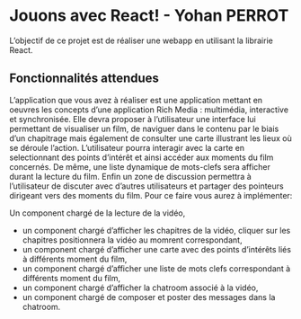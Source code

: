 # Jouons avec React! - Yohan PERROT

L’objectif de ce projet est de réaliser une webapp en utilisant la librairie React. 

## Fonctionnalités attendues

L’application que vous avez à réaliser est une application mettant en oeuvres les concepts d’une application Rich Media : multimédia, interactive et synchronisée. Elle devra proposer à l’utilisateur une interface lui permettant de visualiser un film, de naviguer dans le contenu par le biais d’un chapitrage mais également de consulter une carte illustrant les lieux où se déroule l’action. L’utilisateur pourra interagir avec la carte en selectionnant des points d’intérêt et ainsi accéder aux moments du film concernés. De même, une liste dynamique de mots-clefs sera afficher durant la lecture du film. Enfin un zone de discussion permettra à l’utilisateur de discuter avec d’autres utilisateurs et partager des pointeurs dirigeant vers des moments du film.
Pour ce faire vous aurez à implémenter:

Un component chargé de la lecture de la vidéo,
 - un component chargé d’afficher les chapitres de la vidéo, cliquer sur les chapitres positionnera la vidéo au momrent correspondant,
 - un component chargé d’afficher une carte avec des points d’intérêts liés à différents moment du film,
 - un component chargé d’afficher une liste de mots clefs correspondant à différents moment du film,
 - un component chargé d’afficher la chatroom associé à la vidéo,
 -  un component chargé de composer et poster des messages dans la chatroom.
